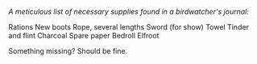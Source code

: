<i> A meticulous list of necessary supplies found in a birdwatcher's journal: </i>

Rations
New boots
Rope, several lengths
Sword (for show)
Towel
Tinder and flint
Charcoal
Spare paper
Bedroll
Elfroot

Something missing? Should be fine.
